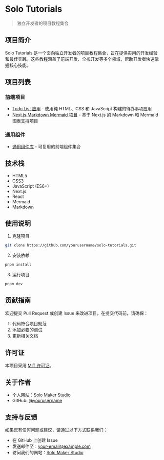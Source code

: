 # Solo Tutorials

> 独立开发者的项目教程集合

## 项目简介

Solo Tutorials 是一个面向独立开发者的项目教程集合，旨在提供实用的开发经验和最佳实践。这些教程涵盖了前端开发、全栈开发等多个领域，帮助开发者快速掌握核心技能。

## 项目列表

### 前端项目
- [Todo List 应用](./html-js-css-project-todo/index.html) - 使用纯 HTML、CSS 和 JavaScript 构建的待办事项应用
- [Next.js Markdown Mermaid 项目](./nextjs-project-md-mermaid/) - 基于 Next.js 的 Markdown 和 Mermaid 图表支持项目

### 通用组件
- [通用组件库](./common-components/) - 可复用的前端组件集合

## 技术栈

- HTML5
- CSS3
- JavaScript (ES6+)
- Next.js
- React
- Mermaid
- Markdown

## 使用说明

1. 克隆项目
```bash
git clone https://github.com/yourusername/solo-tutorials.git
```

2. 安装依赖
```bash
pnpm install
```

3. 运行项目
```bash
pnpm dev
```

## 贡献指南

欢迎提交 Pull Request 或创建 Issue 来改进项目。在提交代码前，请确保：

1. 代码符合项目规范
2. 添加必要的测试
3. 更新相关文档

## 许可证

本项目采用 [MIT 许可证](./LICENSE)。

## 关于作者

- 个人网站：[Solo Maker Studio](https://solomakerstudio.com)
- GitHub: [@yourusername](https://github.com/kbmjj123)

## 支持与反馈

如果您有任何问题或建议，请通过以下方式联系我们：

- 在 GitHub 上创建 Issue
- 发送邮件至：your-email@example.com
- 访问我们的网站：[Solo Maker Studio](https://solomakerstudio.com)